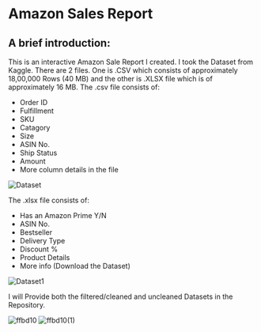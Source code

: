 # Amazon Sales Report #

## A brief introduction:
This is an interactive Amazon Sale Report I created. I took the Dataset from Kaggle. There are 2 files. One is .CSV which consists of approximately 18,00,000 Rows (40 MB) and the other is .XLSX file which is of approximately 16 MB. The .csv file consists of:
* Order ID
* Fulfillment
* SKU
* Catagory
* Size
* ASIN No.
* Ship Status
* Amount
* More column details in the file  

![Dataset](https://github.com/user-attachments/assets/25f17328-60b4-4d62-bd1e-adafc063792a)

The .xlsx file consists of:
* Has an Amazon Prime Y/N
* ASIN No.
* Bestseller
* Delivery Type
* Discount %
* Product Details
* More info (Download the Dataset)

![Dataset1](https://github.com/user-attachments/assets/692822bc-edf6-4bb9-a899-95d057c31725)

I will Provide both the filtered/cleaned and uncleaned Datasets in the Repository.

![ffbd10](https://github.com/user-attachments/assets/a2f2b732-808b-4383-a7ef-a6a2d36c7ac5)
![ffbd10(1)](https://github.com/user-attachments/assets/f5ecc36e-0be3-4352-8af7-15b38a4489e3)
